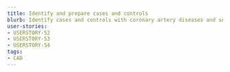 ```yaml
---
title: Identify and prepare cases and controls
blurb: Identify cases and controls with coronary artery diseases and set up workspace
user-stories:
- USERSTORY-52
- USERSTORY-53
- USERSTORY-54
tags:
- CAD
---
```

